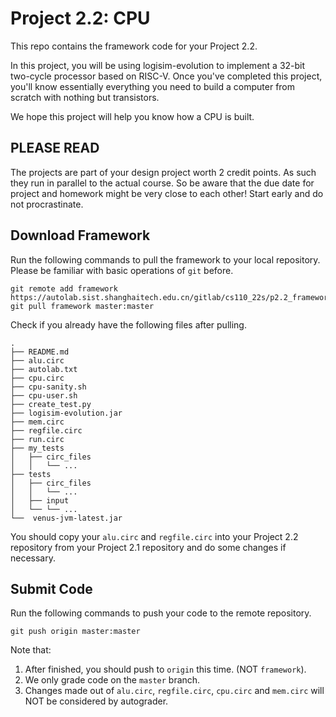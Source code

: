 # Project 2.2: CPU

This repo contains the framework code for your Project 2.2.

In this project, you will be using logisim-evolution to implement a 32-bit two-cycle processor based on RISC-V. Once you've completed this project, you'll know essentially everything you need to build a computer from scratch with nothing but transistors.

We hope this project will help you know how a CPU is built.

## PLEASE READ

The projects are part of your design project worth 2 credit points. As such they run in parallel to the actual course. So be aware that the due date for project and homework might be very close to each other! Start early and do not procrastinate.

## Download Framework

Run the following commands to pull the framework to your local repository. Please be familiar with basic operations of `git` before.

```
git remote add framework https://autolab.sist.shanghaitech.edu.cn/gitlab/cs110_22s/p2.2_framework.git
git pull framework master:master
```

Check if you already have the following files after pulling.

```
.
├── README.md
├── alu.circ
├── autolab.txt
├── cpu.circ
├── cpu-sanity.sh
├── cpu-user.sh
├── create_test.py
├── logisim-evolution.jar
├── mem.circ
├── regfile.circ
├── run.circ
├── my_tests
│   ├── circ_files
│   │   └── ...
├── tests
│   ├── circ_files
│   │   └── ...
│   ├── input
│   └── └── ...
└──  venus-jvm-latest.jar
```
You should copy your `alu.circ` and `regfile.circ` into your Project 2.2 repository from your Project 2.1 repository and do some changes if necessary.

## Submit Code

Run the following commands to push your code to the remote repository.

```
git push origin master:master
```

Note that:
1. After finished, you should push to `origin` this time. (NOT `framework`).
2. We only grade code on the `master` branch.
3. Changes made out of `alu.circ`, `regfile.circ`, `cpu.circ` and `mem.circ` will NOT be considered by autograder.
